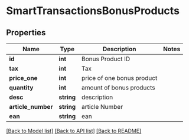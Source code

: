 # SmartTransactionsBonusProducts

## Properties
Name | Type | Description | Notes
------------ | ------------- | ------------- | -------------
**id** | **int** | Bonus Product ID | 
**tax** | **int** | Tax | 
**price_one** | **int** | price of one bonus product | 
**quantity** | **int** | amount of bonus products | 
**desc** | **string** | description | 
**article_number** | **string** | article Number | 
**ean** | **string** | ean | 

[[Back to Model list]](../README.md#documentation-for-models) [[Back to API list]](../README.md#documentation-for-api-endpoints) [[Back to README]](../README.md)


